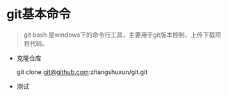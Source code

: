# git基本命令

> git bash 是windows下的命令行工具，主要用于git版本控制，上传下载项目代码。

* 克隆仓库

  git clone git@github.com:zhangshuxun/git.git

* 测试
